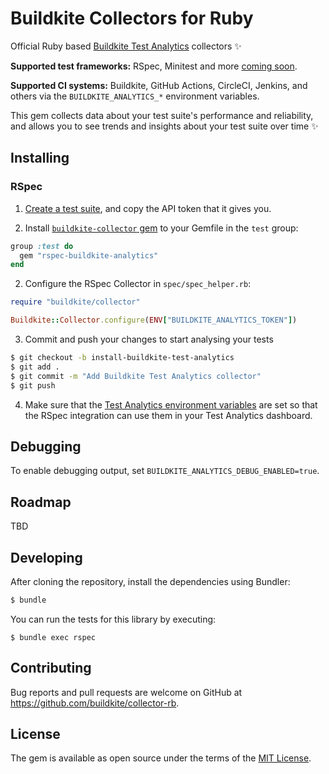 # Buildkite Collectors for Ruby

Official Ruby based [Buildkite Test Analytics](https://buildkite.com/test-analytics) collectors ✨

**Supported test frameworks:** RSpec, Minitest and more [coming soon](#roadmap).

**Supported CI systems:** Buildkite, GitHub Actions, CircleCI, Jenkins, and others via the `BUILDKITE_ANALYTICS_*` environment variables.

This gem collects data about your test suite's performance and reliability, and allows you to see trends and insights about your test suite over time ✨

## Installing

### RSpec

1) [Create a test suite](https://buildkite.com/docs/test-analytics), and copy the API token that it gives you.

1) Install [`buildkite-collector` gem](https://rubygems.org/gems/buildkite-collector) to your Gemfile in the `test` group:

```ruby
group :test do
  gem "rspec-buildkite-analytics"
end
```

2) Configure the RSpec Collector in `spec/spec_helper.rb`:

```ruby
require "buildkite/collector"

Buildkite::Collector.configure(ENV["BUILDKITE_ANALYTICS_TOKEN"])
```

3) Commit and push your changes to start analysing your tests

```sh
$ git checkout -b install-buildkite-test-analytics
$ git add .
$ git commit -m "Add Buildkite Test Analytics collector"
$ git push
```

4) Make sure that the [Test Analytics environment variables](https://buildkite.com/docs/test-analytics/ruby-collectors#environment-variables) are set so that the RSpec integration can use them in your Test Analytics dashboard.

## Debugging

To enable debugging output, set `BUILDKITE_ANALYTICS_DEBUG_ENABLED=true`.

## Roadmap

TBD

## Developing

After cloning the repository, install the dependencies using Bundler:

```sh
$ bundle
```

You can run the tests for this library by executing:

```
$ bundle exec rspec
```

## Contributing

Bug reports and pull requests are welcome on GitHub at https://github.com/buildkite/collector-rb.

## License

The gem is available as open source under the terms of the [MIT License](https://opensource.org/licenses/MIT).
